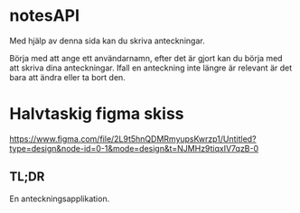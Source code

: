 # notesAPI

Med hjälp av denna sida kan du skriva anteckningar.

Börja med att ange ett användarnamn, efter det är gjort kan du börja med att skriva dina anteckningar.
Ifall en anteckning inte längre är relevant är det bara att ändra eller ta bort den.

# Halvtaskig figma skiss
https://www.figma.com/file/2L9t5hnQDMRmyupsKwrzp1/Untitled?type=design&node-id=0-1&mode=design&t=NJMHz9tiqxIV7qzB-0

## TL;DR
En anteckningsapplikation.
